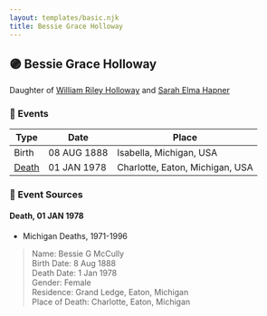 ```yaml
---
layout: templates/basic.njk
title: Bessie Grace Holloway
---
```

## 🟣 Bessie Grace Holloway

Daughter of [William Riley Holloway](/people/9/90949012) and [Sarah Elma Hapner](/people/2/20173654)

### 📆 Events

Type | Date | Place
------ | ------ | ------
Birth | 08 AUG 1888 | Isabella, Michigan, USA
[Death](#event-0dcddaf6-2450-455f-98c5-219d18c14b6a) | 01 JAN 1978 | Charlotte, Eaton, Michigan, USA

### 📰 Event Sources

#### <a id="event-0dcddaf6-2450-455f-98c5-219d18c14b6a"></a> Death, 01 JAN 1978
* Michigan Deaths, 1971-1996
>   
  > Name: Bessie G McCully  
  > Birth Date: 8 Aug 1888  
  > Death Date: 1 Jan 1978  
  > Gender: Female  
  > Residence: Grand Ledge, Eaton, Michigan  
  > Place of Death: Charlotte, Eaton, Michigan
